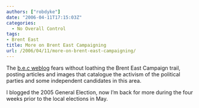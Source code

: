 ```yaml
---
authors: ["robdyke"]
date: "2006-04-11T17:15:03Z"
categories:
  - No Overall Control
tags:
- Brent East
title: More on Brent East Campaigning
url: /2006/04/11/more-on-brent-east-campaigning/
---
```

The [b.e.c weblog](http://www.robdyke.com/bec/?page_id=2) fears without loathing the Brent East Campaign trail, posting articles and images that catalogue the activism of the political parties and some independent candidates in this area.

I blogged the 2005 General Election, now I’m back for more during the four weeks prior to the local elections in May.